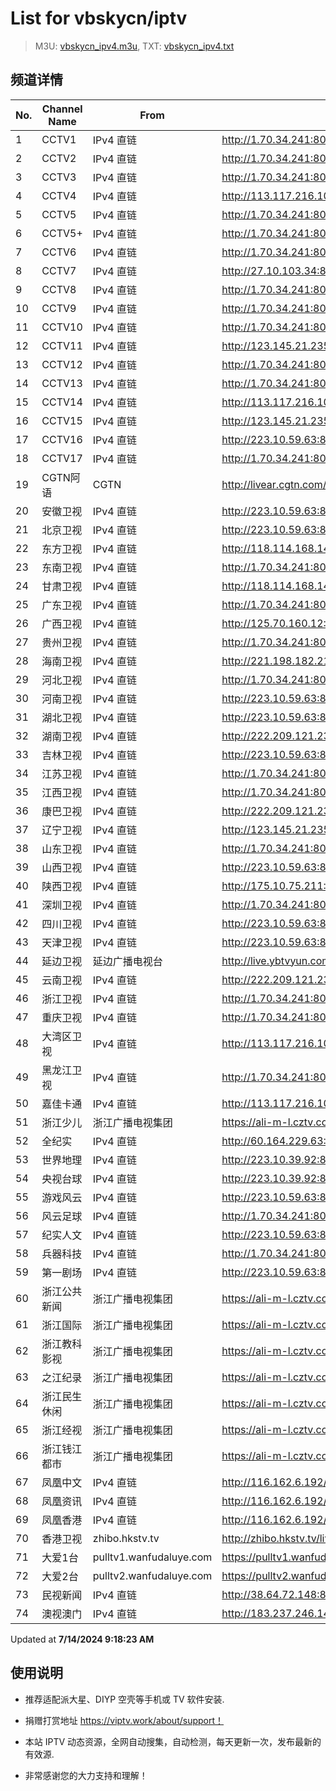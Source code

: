 # List for **vbskycn/iptv**

> M3U: [vbskycn_ipv4.m3u](./vbskycn_ipv4.m3u ), TXT: [vbskycn_ipv4.txt](./txt/vbskycn_ipv4.txt )

## 频道详情

| No. | Channel Name | From | Source |
| --- | ------------ | ---- | ------ |
| 1 | CCTV1 | IPv4 直链 | <http://1.70.34.241:8083/udp/239.1.1.7:8007> |
| 2 | CCTV2 | IPv4 直链 | <http://1.70.34.241:8083/udp/239.1.1.8:8008> |
| 3 | CCTV3 | IPv4 直链 | <http://1.70.34.241:8083/udp/239.1.1.9:8009> |
| 4 | CCTV4 | IPv4 直链 | <http://113.117.216.109:8686/udp/239.77.1.163:5146> |
| 5 | CCTV5 | IPv4 直链 | <http://1.70.34.241:8083/udp/239.1.1.11:8011> |
| 6 | CCTV5+ | IPv4 直链 | <http://1.70.34.241:8083/udp/239.1.1.12:8012> |
| 7 | CCTV6 | IPv4 直链 | <http://1.70.34.241:8083/udp/239.1.1.13:8013> |
| 8 | CCTV7 | IPv4 直链 | <http://27.10.103.34:8003/udp/225.0.4.127:7980> |
| 9 | CCTV8 | IPv4 直链 | <http://1.70.34.241:8083/udp/239.1.1.15:8015> |
| 10 | CCTV9 | IPv4 直链 | <http://1.70.34.241:8083/udp/239.1.1.16:8016> |
| 11 | CCTV10 | IPv4 直链 | <http://1.70.34.241:8083/udp/239.1.1.17:8017> |
| 12 | CCTV11 | IPv4 直链 | <http://123.145.21.235:8004/udp/225.0.4.218:7980> |
| 13 | CCTV12 | IPv4 直链 | <http://1.70.34.241:8083/udp/239.1.1.19:8019> |
| 14 | CCTV13 | IPv4 直链 | <http://1.70.34.241:8083/udp/239.1.1.20:8020> |
| 15 | CCTV14 | IPv4 直链 | <http://113.117.216.109:8686/udp/239.77.1.161:5146> |
| 16 | CCTV15 | IPv4 直链 | <http://123.145.21.235:8004/udp/225.0.4.220:7980> |
| 17 | CCTV16 | IPv4 直链 | <http://223.10.59.63:8084/udp/239.1.1.122:8122> |
| 18 | CCTV17 | IPv4 直链 | <http://1.70.34.241:8083/udp/239.1.1.23:8023> |
| 19 | CGTN阿语 | CGTN | <http://livear.cgtn.com/1000a/prog_index.m3u8> |
| 20 | 安徽卫视 | IPv4 直链 | <http://223.10.59.63:8084/udp/239.1.1.44:8044> |
| 21 | 北京卫视 | IPv4 直链 | <http://223.10.59.63:8084/udp/239.1.1.41:8041> |
| 22 | 东方卫视 | IPv4 直链 | <http://118.114.168.146:8888/udp/239.93.0.123:5140> |
| 23 | 东南卫视 | IPv4 直链 | <http://1.70.34.241:8083/udp/239.1.1.33:8033> |
| 24 | 甘肃卫视 | IPv4 直链 | <http://118.114.168.146:8888/udp/239.93.0.81:5140> |
| 25 | 广东卫视 | IPv4 直链 | <http://1.70.34.241:8083/udp/239.1.1.49:8049> |
| 26 | 广西卫视 | IPv4 直链 | <http://125.70.160.12:4000/udp/239.93.42.46:5140> |
| 27 | 贵州卫视 | IPv4 直链 | <http://1.70.34.241:8083/udp/239.1.1.43:8043> |
| 28 | 海南卫视 | IPv4 直链 | <http://221.198.182.212:8888/udp/225.1.2.82:5002> |
| 29 | 河北卫视 | IPv4 直链 | <http://1.70.34.241:8083/udp/239.1.1.48:8048> |
| 30 | 河南卫视 | IPv4 直链 | <http://223.10.59.63:8084/udp/239.1.1.34:8034> |
| 31 | 湖北卫视 | IPv4 直链 | <http://223.10.59.63:8084/udp/239.1.1.32:8032> |
| 32 | 湖南卫视 | IPv4 直链 | <http://222.209.121.230:888/udp/239.93.0.88:5140> |
| 33 | 吉林卫视 | IPv4 直链 | <http://223.10.59.63:8084/udp/239.1.1.30:8030> |
| 34 | 江苏卫视 | IPv4 直链 | <http://1.70.34.241:8083/udp/239.1.1.35:8035> |
| 35 | 江西卫视 | IPv4 直链 | <http://1.70.34.241:8083/udp/239.1.1.52:8052> |
| 36 | 康巴卫视 | IPv4 直链 | <http://222.209.121.230:888/udp/239.93.0.41:5140> |
| 37 | 辽宁卫视 | IPv4 直链 | <http://123.145.21.235:8004/udp/225.0.4.98:7980> |
| 38 | 山东卫视 | IPv4 直链 | <http://1.70.34.241:8083/udp/239.1.1.47:8047> |
| 39 | 山西卫视 | IPv4 直链 | <http://223.10.59.63:8084/udp/239.1.1.1:8001> |
| 40 | 陕西卫视 | IPv4 直链 | <http://175.10.75.211:4022/udp/239.76.254.76:9000> |
| 41 | 深圳卫视 | IPv4 直链 | <http://1.70.34.241:8083/udp/239.1.1.39:8039> |
| 42 | 四川卫视 | IPv4 直链 | <http://223.10.59.63:8084/udp/239.1.1.29:8029> |
| 43 | 天津卫视 | IPv4 直链 | <http://223.10.59.63:8084/udp/239.1.1.46:8046> |
| 44 | 延边卫视 | 延边广播电视台 | <http://live.ybtvyun.com/video/s10006-44f040627ca1/index.m3u8> |
| 45 | 云南卫视 | IPv4 直链 | <http://222.209.121.230:888/udp/239.93.1.174:5140> |
| 46 | 浙江卫视 | IPv4 直链 | <http://1.70.34.241:8083/udp/239.1.1.38:8038> |
| 47 | 重庆卫视 | IPv4 直链 | <http://1.70.34.241:8083/udp/239.1.1.36:8036> |
| 48 | 大湾区卫视 | IPv4 直链 | <http://113.117.216.109:8686/udp/239.77.0.215:5146> |
| 49 | 黑龙江卫视 | IPv4 直链 | <http://1.70.34.241:8083/udp/239.1.1.37:8037> |
| 50 | 嘉佳卡通 | IPv4 直链 | <http://113.117.216.109:8686/udp/239.77.0.179:5146> |
| 51 | 浙江少儿 | 浙江广播电视集团 | <https://ali-m-l.cztv.com/channels/lantian/channel008/1080p.m3u8> |
| 52 | 全纪实 | IPv4 直链 | <http://60.164.229.63:4040/udp/239.255.29.17:8231> |
| 53 | 世界地理 | IPv4 直链 | <http://223.10.39.92:8083/udp/239.1.1.99:8099> |
| 54 | 央视台球 | IPv4 直链 | <http://223.10.39.92:8083/udp/239.1.1.100:8100> |
| 55 | 游戏风云 | IPv4 直链 | <http://223.10.59.63:8084/udp/239.1.1.83:8083> |
| 56 | 风云足球 | IPv4 直链 | <http://1.70.34.241:8083/udp/239.1.1.101:8101> |
| 57 | 纪实人文 | IPv4 直链 | <http://223.10.59.63:8084/udp/239.1.1.45:8045> |
| 58 | 兵器科技 | IPv4 直链 | <http://1.70.34.241:8083/udp/239.1.1.97:8097> |
| 59 | 第一剧场 | IPv4 直链 | <http://223.10.59.63:8084/udp/239.1.1.94:8094> |
| 60 | 浙江公共新闻 | 浙江广播电视集团 | <https://ali-m-l.cztv.com/channels/lantian/channel007/1080p.m3u8> |
| 61 | 浙江国际 | 浙江广播电视集团 | <https://ali-m-l.cztv.com/channels/lantian/channel010/1080p.m3u8> |
| 62 | 浙江教科影视 | 浙江广播电视集团 | <https://ali-m-l.cztv.com/channels/lantian/channel004/1080p.m3u8> |
| 63 | 之江纪录 | 浙江广播电视集团 | <https://ali-m-l.cztv.com/channels/lantian/channel012/1080p.m3u8> |
| 64 | 浙江民生休闲 | 浙江广播电视集团 | <https://ali-m-l.cztv.com/channels/lantian/channel006/1080p.m3u8> |
| 65 | 浙江经视 | 浙江广播电视集团 | <https://ali-m-l.cztv.com/channels/lantian/channel003/1080p.m3u8> |
| 66 | 浙江钱江都市 | 浙江广播电视集团 | <https://ali-m-l.cztv.com/channels/lantian/channel002/1080p.m3u8> |
| 67 | 凤凰中文 | IPv4 直链 | <http://116.162.6.192/1.v.smtcdns.net/qctv.fengshows.cn/live/0701pcc72.m3u8> |
| 68 | 凤凰资讯 | IPv4 直链 | <http://116.162.6.192/1.v.smtcdns.net/qctv.fengshows.cn/live/0701pin72.m3u8> |
| 69 | 凤凰香港 | IPv4 直链 | <http://116.162.6.192/1.v.smtcdns.net/qctv.fengshows.cn/live/0701phk72.m3u8> |
| 70 | 香港卫视 | zhibo.hkstv.tv | <http://zhibo.hkstv.tv/livestream/mutfysrq/playlist.m3u8> |
| 71 | 大爱1台 | pulltv1.wanfudaluye.com | <https://pulltv1.wanfudaluye.com/live/tv1.m3u8> |
| 72 | 大爱2台 | pulltv2.wanfudaluye.com | <https://pulltv2.wanfudaluye.com/live/tv2.m3u8> |
| 73 | 民视新闻 | IPv4 直链 | <http://38.64.72.148:80/hls/modn/list/4012/chunklist1.m3u8> |
| 74 | 澳视澳门 | IPv4 直链 | <http://183.237.246.14:9931/tsfile/live/1039_1.m3u8> |

Updated at **7/14/2024 9:18:23 AM**

## 使用说明

- 推荐适配派大星、DIYP 空壳等手机或 TV 软件安装.

- 捐赠打赏地址 <https://viptv.work/about/support！>

- 本站 IPTV 动态资源，全网自动搜集，自动检测，每天更新一次，发布最新的有效源.

- 非常感谢您的大力支持和理解！
